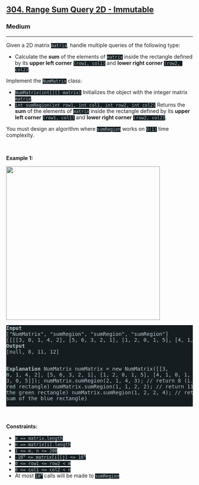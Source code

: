 <h2><a href="https://leetcode.com/problems/range-sum-query-2d-immutable/">304. Range Sum Query 2D - Immutable</a></h2><h3>Medium</h3><hr><div><p>Given a 2D matrix <code style="background-color: rgb(21, 29, 33) !important; color: rgb(184, 199, 206) !important;">matrix</code>, handle multiple queries of the following type:</p>

<ul>
	<li>Calculate the <strong>sum</strong> of the elements of <code style="background-color: rgb(21, 29, 33) !important; color: rgb(184, 199, 206) !important;">matrix</code> inside the rectangle defined by its <strong>upper left corner</strong> <code style="background-color: rgb(21, 29, 33) !important; color: rgb(184, 199, 206) !important;">(row1, col1)</code> and <strong>lower right corner</strong> <code style="background-color: rgb(21, 29, 33) !important; color: rgb(184, 199, 206) !important;">(row2, col2)</code>.</li>
</ul>

<p>Implement the <code style="background-color: rgb(21, 29, 33) !important; color: rgb(184, 199, 206) !important;">NumMatrix</code> class:</p>

<ul>
	<li><code style="background-color: rgb(21, 29, 33) !important; color: rgb(184, 199, 206) !important;">NumMatrix(int[][] matrix)</code> Initializes the object with the integer matrix <code style="background-color: rgb(21, 29, 33) !important; color: rgb(184, 199, 206) !important;">matrix</code>.</li>
	<li><code style="background-color: rgb(21, 29, 33) !important; color: rgb(184, 199, 206) !important;">int sumRegion(int row1, int col1, int row2, int col2)</code> Returns the <strong>sum</strong> of the elements of <code style="background-color: rgb(21, 29, 33) !important; color: rgb(184, 199, 206) !important;">matrix</code> inside the rectangle defined by its <strong>upper left corner</strong> <code style="background-color: rgb(21, 29, 33) !important; color: rgb(184, 199, 206) !important;">(row1, col1)</code> and <strong>lower right corner</strong> <code style="background-color: rgb(21, 29, 33) !important; color: rgb(184, 199, 206) !important;">(row2, col2)</code>.</li>
</ul>

<p>You must design an algorithm where <code style="background-color: rgb(21, 29, 33) !important; color: rgb(184, 199, 206) !important;">sumRegion</code> works on <code style="background-color: rgb(21, 29, 33) !important; color: rgb(184, 199, 206) !important;">O(1)</code> time complexity.</p>

<p>&nbsp;</p>
<p><strong class="example">Example 1:</strong></p>
<img alt="" src="https://assets.leetcode.com/uploads/2021/03/14/sum-grid.jpg" style="width: 415px; height: 415px; filter: saturate(0.9) brightness(0.8); color: rgb(194, 207, 214) !important;">
<pre style="background-color: rgb(21, 29, 33) !important; color: rgb(184, 199, 207) !important;"><strong>Input</strong>
["NumMatrix", "sumRegion", "sumRegion", "sumRegion"]
[[[[3, 0, 1, 4, 2], [5, 6, 3, 2, 1], [1, 2, 0, 1, 5], [4, 1, 0, 1, 7], [1, 0, 3, 0, 5]]], [2, 1, 4, 3], [1, 1, 2, 2], [1, 2, 2, 4]]
<strong>Output</strong>
[null, 8, 11, 12]

<strong>Explanation</strong>
NumMatrix numMatrix = new NumMatrix([[3, 0, 1, 4, 2], [5, 6, 3, 2, 1], [1, 2, 0, 1, 5], [4, 1, 0, 1, 7], [1, 0, 3, 0, 5]]);
numMatrix.sumRegion(2, 1, 4, 3); // return 8 (i.e sum of the red rectangle)
numMatrix.sumRegion(1, 1, 2, 2); // return 11 (i.e sum of the green rectangle)
numMatrix.sumRegion(1, 2, 2, 4); // return 12 (i.e sum of the blue rectangle)
</pre>

<p>&nbsp;</p>
<p><strong>Constraints:</strong></p>

<ul>
	<li><code style="background-color: rgb(21, 29, 33) !important; color: rgb(184, 199, 206) !important;">m == matrix.length</code></li>
	<li><code style="background-color: rgb(21, 29, 33) !important; color: rgb(184, 199, 206) !important;">n == matrix[i].length</code></li>
	<li><code style="background-color: rgb(21, 29, 33) !important; color: rgb(184, 199, 206) !important;">1 &lt;= m, n &lt;= 200</code></li>
	<li><code style="background-color: rgb(21, 29, 33) !important; color: rgb(184, 199, 206) !important;">-10<sup>4</sup> &lt;= matrix[i][j] &lt;= 10<sup>4</sup></code></li>
	<li><code style="background-color: rgb(21, 29, 33) !important; color: rgb(184, 199, 206) !important;">0 &lt;= row1 &lt;= row2 &lt; m</code></li>
	<li><code style="background-color: rgb(21, 29, 33) !important; color: rgb(184, 199, 206) !important;">0 &lt;= col1 &lt;= col2 &lt; n</code></li>
	<li>At most <code style="background-color: rgb(21, 29, 33) !important; color: rgb(184, 199, 206) !important;">10<sup>4</sup></code> calls will be made to <code style="background-color: rgb(21, 29, 33) !important; color: rgb(184, 199, 206) !important;">sumRegion</code>.</li>
</ul>
</div>